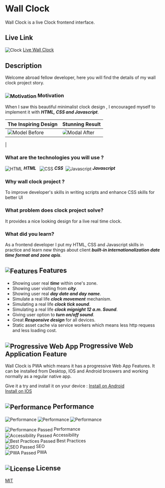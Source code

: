 # Wall Clock

Wall Clock is a live Clock frontend interface.

## Live Link
<img src="https://abdulrahmanhatem.github.io/wall-clock/favicon.ico" alt="Clock" align="center"> [Live Wall Clock](https://abdulrahmanhatem.github.io/wall-clock/)

## Description 
Welcome abroad fellow developer, here you will find the details of my wall clock project story.

### <img src="https://abdulrahmanhatem.github.io/images/icons/markdown/motivation.png" alt="Motivation" align="center"> Motivation 
When I saw this beautiful minimalist clock design , I encouraged myself to implement it with ***HTML, CSS and Javascript***.


| The Inspiring Design       | Stunning Result |
| ---------------------------| ---------------------------------- |
|   <img src="https://abdulrahmanhatem.github.io/wall-clock/model-before.png" alt="Model Before"/>                         | <img src="https://abdulrahmanhatem.github.io/wall-clock/model-after.gif" alt="Modal After" style="border-radius: 15px;overflow:hidden;">
 |


### What are the technologies you will use ? 
<img src="https://abdulrahmanhatem.github.io/images/icons/tech/html.png" alt="HTML" align="center"> ***HTML***&ensp;
<img src="https://abdulrahmanhatem.github.io/images/icons/tech//css.png" alt="CSS" align="center"> ***CSS***&ensp;<img src="https://abdulrahmanhatem.github.io/images/icons/tech/javascript.png" alt="Javascript" align="center"> ***Javascript***         

### Why wall clock project ?

To improve developer's skills in writing scripts and enhance CSS skills for better UI

### What problem does clock project solve?

It provides a nice looking design for a live real time clock.

### What did you learn?
As a frontend developer I put my HTML, CSS and Javascript skills in practice and learn new things about client ***built-in internationalization date time format and zone apis***.


## <img src="https://abdulrahmanhatem.github.io/images/icons/markdown/features.png" alt="Features" align="center">  Features
 - Showing user real ***time*** within one's zone.
 - Showing user visiting from ***city***.
 - Showing user real ***day date and day name***.
 - Simulate a real life ***clock movement*** mechanism.
 - Simulating a real life ***clock tick sound***.
 - Simulating a real life ***clock mignight 12 a.m. Sound***.
 - Giving user option to ***turn on/off sound***.
 - Great ***Responsive design*** for all devices.
 - Static asset cache via service workers which means less http requess and less loading cost.  

##  <img src="https://abdulrahmanhatem.github.io/images/icons/markdown/pwa.png" alt="Progressive Web App" align="center"> Progressive Web Application Feature
Wall Clock is PWA which means it has a progressive Web App Features.
It can be installed from Desktop, IOS and Android broswers and working normally as a regular native app.

Give it a try and install it on your device :
[Install on Android](https://support.google.com/chrome/answer/9658361?hl=en&co=GENIE.Platform%3DDesktop)\
[Install on IOS](https://www.bitcot.com/how-to-install-a-pwa-to-your-device/#Installing_a_PWA_on_iOS)

## <img src="https://abdulrahmanhatem.github.io/images/icons/markdown/performance.png" alt="Performance" align="center"> Performance
<img src="https://abdulrahmanhatem.github.io/images/images/wall-clock/performance-1.png" alt="Performance" align="center">
<img src="https://abdulrahmanhatem.github.io/images/images/wall-clock/performance-2.png" alt="Performance" align="center">
<img src="https://abdulrahmanhatem.github.io/images/images/wall-clock/performance-3.png" alt="Performance" align="center">

<img src="https://abdulrahmanhatem.github.io/images/icons/markdown/pass.png" alt="Performance Passed" align="center"> Performance \
<img src="https://abdulrahmanhatem.github.io/images/icons/markdown/pass.png" alt="Accessibility Passed" align="center"> Accessibility \
<img src="https://abdulrahmanhatem.github.io/images/icons/markdown/pass.png" alt="Best Practices Passed" align="center"> Best Practices \
<img src="https://abdulrahmanhatem.github.io/images/icons/markdown/pass.png" alt="SEO Passed" align="center"> SEO \
<img src="https://abdulrahmanhatem.github.io/images/icons/markdown/pass.png" alt="PWA Passed" align="center"> PWA


 ## <img src="https://abdulrahmanhatem.github.io/images/icons/markdown/license.png" alt="License" align="center"> License
[MIT](https://opensource.org/license/mit)











